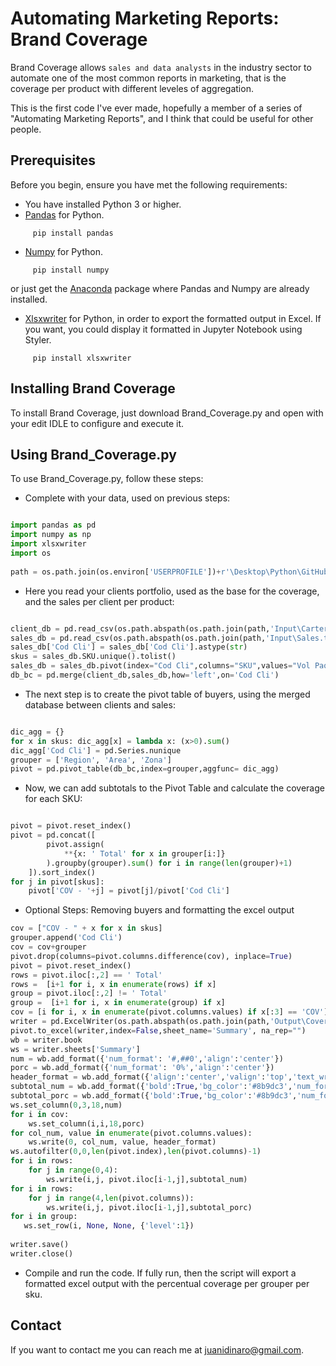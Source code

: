 # Automating Marketing Reports: Brand Coverage
Brand Coverage allows `sales and data analysts` in the industry sector to automate one of the most common reports in marketing,  that is the coverage per product with different leveles of aggregation. 

This is the first code I've ever made, hopefully a member of a series of "Automating Marketing Reports", and I think that could be useful for other people.

## Prerequisites

Before you begin, ensure you have met the following requirements:
* You have installed Python 3 or higher.
* [Pandas](https://pandas.pydata.org/docs/index.html) for Python. 
 ```
      pip install pandas
 ```
* [Numpy](https://numpy.org/) for Python. 
 ```
      pip install numpy
 ```
 or just get the [Anaconda](https://docs.continuum.io/anaconda/) package where Pandas and Numpy are already installed.
  * [Xlsxwriter](https://xlsxwriter.readthedocs.io/index.html) for Python, in order to export the formatted output in Excel. If you want, you could display it formatted in Jupyter Notebook using Styler.
 ```
      pip install xlsxwriter
 ```
 
 ## Installing Brand Coverage

To install Brand Coverage, just download Brand_Coverage.py and open with your edit IDLE to configure and execute it.

## Using Brand_Coverage.py

To use Brand_Coverage.py, follow these steps:

* Complete with your data, used on previous steps:
```python

import pandas as pd
import numpy as np
import xlsxwriter
import os
   
path = os.path.join(os.environ['USERPROFILE'])+r'\Desktop\Python\GitHub'  #set your path
```
* Here you read your clients portfolio, used as the base for the coverage, and the sales per client per product:
```python

client_db = pd.read_csv(os.path.abspath(os.path.join(path,'Input\Cartera.csv')),sep=",",header=0) 
sales_db = pd.read_csv(os.path.abspath(os.path.join(path,'Input\Sales.txt')),sep=",",header=0)
sales_db['Cod Cli'] = sales_db['Cod Cli'].astype(str)
skus = sales_db.SKU.unique().tolist()
sales_db = sales_db.pivot(index="Cod Cli",columns="SKU",values="Vol Paq")
db_bc = pd.merge(client_db,sales_db,how='left',on='Cod Cli')
```

* The next step is to create the pivot table of buyers, using the merged database between clients and sales:

```python

dic_agg = {}
for x in skus: dic_agg[x] = lambda x: (x>0).sum() 
dic_agg['Cod Cli'] = pd.Series.nunique
grouper = ['Region', 'Area', 'Zona']
pivot = pd.pivot_table(db_bc,index=grouper,aggfunc= dic_agg)
```

* Now, we can add subtotals to the Pivot Table and calculate the coverage for each SKU:

```python

pivot = pivot.reset_index()
pivot = pd.concat([
        pivot.assign(
            **{x: ' Total' for x in grouper[i:]}
        ).groupby(grouper).sum() for i in range(len(grouper)+1)
    ]).sort_index()
for j in pivot[skus]:
    pivot['COV - '+j] = pivot[j]/pivot['Cod Cli']    
```

* Optional Steps: Removing buyers and formatting the excel output
```python
cov = ["COV - " + x for x in skus]
grouper.append('Cod Cli')
cov = cov+grouper
pivot.drop(columns=pivot.columns.difference(cov), inplace=True) 
pivot = pivot.reset_index()
rows = pivot.iloc[:,2] == ' Total'
rows =  [i+1 for i, x in enumerate(rows) if x]
group = pivot.iloc[:,2] != ' Total'
group =  [i+1 for i, x in enumerate(group) if x]
cov = [i for i, x in enumerate(pivot.columns.values) if x[:3] == 'COV']
writer = pd.ExcelWriter(os.path.abspath(os.path.join(path,'Output\Coverage.xlsx')),engine='xlsxwriter')
pivot.to_excel(writer,index=False,sheet_name='Summary', na_rep="")
wb = writer.book 
ws = writer.sheets['Summary']
num = wb.add_format({'num_format': '#,##0','align':'center'})
porc = wb.add_format({'num_format': '0%','align':'center'})
header_format = wb.add_format({'align':'center','valign':'top','text_wrap':True, 'bold':True,'bg_color':'#050978','font_color':'white'})
subtotal_num = wb.add_format({'bold':True,'bg_color':'#8b9dc3','num_format':'#,##0','align':'center','valign':'top'})
subtotal_porc = wb.add_format({'bold':True,'bg_color':'#8b9dc3','num_format':'0%','align':'center','valign':'top'})
ws.set_column(0,3,18,num)
for i in cov:
    ws.set_column(i,i,18,porc)
for col_num, value in enumerate(pivot.columns.values):
    ws.write(0, col_num, value, header_format)
ws.autofilter(0,0,len(pivot.index),len(pivot.columns)-1)
for i in rows:
    for j in range(0,4):
        ws.write(i,j, pivot.iloc[i-1,j],subtotal_num)
for i in rows:
    for j in range(4,len(pivot.columns)):
        ws.write(i,j, pivot.iloc[i-1,j],subtotal_porc)
for i in group:
   ws.set_row(i, None, None, {'level':1})
   
writer.save()
writer.close()
```
* Compile and run the code. If fully run, then the script will export a formatted excel output with the percentual coverage per grouper per sku.

## Contact
If you want to contact me you can reach me at juanidinaro@gmail.com.

